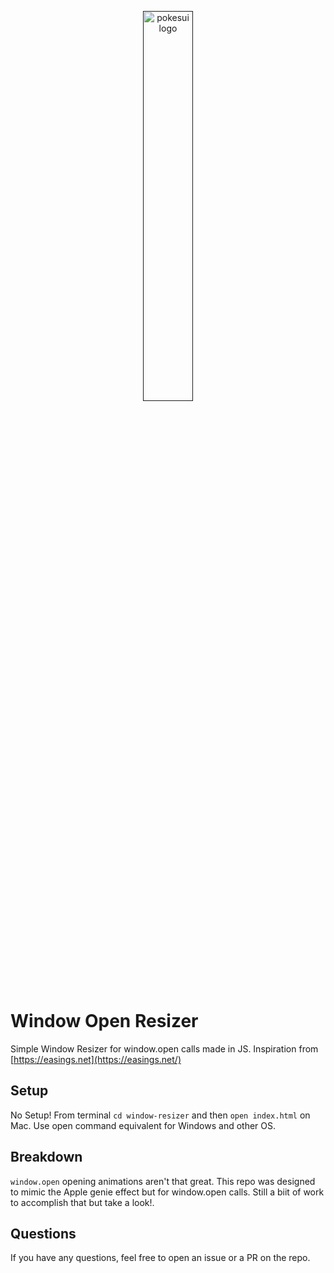 <p align="center">
  <a href="">
    <img alt="pokesui logo" width="40%" src="https://lh3.googleusercontent.com/uQBHyYVa3GpSwNMZ4rvt7_VnFxpD6lwxew4IGmG6YtiNIH5nhZXc_YQ3nl_9J_Rr0pHGZJYh6fUiIF5WzvAdqKUoQMo=w220-h140-e365-rj-sc0x00ffffff" />
  </a>
</p>

# Window Open Resizer
Simple Window Resizer for window.open calls made in JS. Inspiration from [https://easings.net](https://easings.net/)

## Setup
No Setup! From terminal `cd window-resizer` and then `open index.html` on Mac. Use open command equivalent for Windows and other OS.

## Breakdown
`window.open` opening animations aren't that great. This repo was designed to mimic the Apple genie effect but for window.open calls. Still a biit of work to accomplish that but take a look!.

## Questions
If you have any questions, feel free to open an issue or a PR on the repo.
